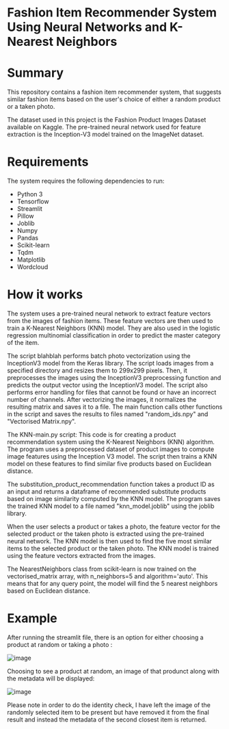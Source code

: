 # Fashion Item Recommender System Using Neural Networks and K-Nearest Neighbors

# Summary
This repository contains a fashion item recommender system, that suggests similar fashion items based on the user's choice of either a random product or a taken photo.

The dataset used in this project is the Fashion Product Images Dataset available on Kaggle. The pre-trained neural network used for feature extraction is the Inception-V3 model trained on the ImageNet dataset. 

# Requirements
The system requires the following dependencies to run:

- Python 3
- Tensorflow
- Streamlit
- Pillow
- Joblib
- Numpy
- Pandas
- Scikit-learn
- Tqdm
- Matplotlib
- Wordcloud

# How it works
The system uses a pre-trained neural network to extract feature vectors from the images of fashion items. These feature vectors are then used to train a K-Nearest Neighbors (KNN) model. They are also used in the logistic regression multinomial classification in order to predict the master category of the item.

The script blahblah performs batch photo vectorization using the InceptionV3 model from the Keras library. The script loads images from a specified directory and resizes them to 299x299 pixels. Then, it preprocesses the images using the InceptionV3 preprocessing function and predicts the output vector using the InceptionV3 model.
The script also performs error handling for files that cannot be found or have an incorrect number of channels.
After vectorizing the images, it normalizes the resulting matrix and saves it to a file.
The main function calls other functions in the script and saves the results to files named "random_ids.npy" and "Vectorised Matrix.npy".

The KNN-main.py script:
This code is for creating a product recommendation system using the K-Nearest Neighbors (KNN) algorithm. The program uses a preprocessed dataset of product images to compute image features using the Inception V3 model. The script then trains a KNN model on these features to find similar five products based on Euclidean distance.

The substitution_product_recommendation function takes a product ID as an input and returns a dataframe of recommended substitute products based on image similarity computed by the KNN model.
The program saves the trained KNN model to a file named "knn_model.joblib" using the joblib library.

When the user selects a product or takes a photo, the feature vector for the selected product or the taken photo is extracted using the pre-trained neural network. The KNN model is then used to find the five most similar items to the selected product or the taken photo. The KNN model is trained using the feature vectors extracted from the images.

The NearestNeighbors class from scikit-learn is now trained on the vectorised_matrix array, with n_neighbors=5 and algorithm='auto'. This means that for any query point, the model will find the 5 nearest neighbors based on Euclidean distance.

# Example
After running the streamlit file, there is an option for either choosing a product at random or taking a photo :

![image](https://user-images.githubusercontent.com/22201551/232073396-6fd55bde-9169-4704-9c34-599af43f48ed.png)

Choosing to see a product at random, an image of that produnct along with the metadata will be displayed:

![image](https://user-images.githubusercontent.com/22201551/232072089-48aaaf57-97fc-4c8a-a951-83f49e507662.png)

Please note in order to do the identity check, I have left the image of the randomly selected item to be present but have removed it from the final result and instead the metadata of the second closest item is returned.
